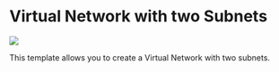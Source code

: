 # Virtual Network with two Subnets

<a href="https://portal.azure.com/#create/Microsoft.Template/uri/https%3A%2F%2Fraw.githubusercontent.com%2FAzure%2Fazure-quickstart-templates%2Fmaster%2F101-vnet-two-subnets%2Fazuredeploy.json" target="_blank">
    <img src="http://azuredeploy.net/deploybutton.png"/>
</a>

This template allows you to create a Virtual Network with two subnets.
